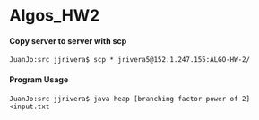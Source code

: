 # Algos_HW2

#### Copy server to server with scp

```
JuanJo:src jjrivera$ scp * jrivera5@152.1.247.155:ALGO-HW-2/

```
#### Program Usage

```
JuanJo:src jjrivera$ java heap [branching factor power of 2] <input.txt

```
